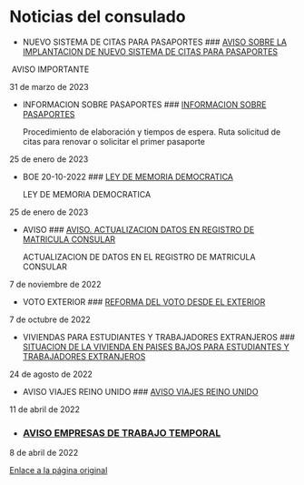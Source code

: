   Noticias del consulado
=======================

 * NUEVO SISTEMA DE CITAS PARA PASAPORTES ###   [AVISO SOBRE LA IMPLANTACION DE NUEVO SISTEMA DE CITAS PARA PASAPORTES](https://www.exteriores.gob.es/Consulados/amsterdam/es/Comunicacion/Noticias/Paginas/Articulos/AVISO-SOBRE-LA-IMPLANTACION-DE-UN-NUEVO-SISTEMA-DE-CITAS-PARA-PASAPORTES.aspx "AVISO SOBRE LA IMPLANTACION DE NUEVO SISTEMA DE CITAS PARA PASAPORTES")

  ​ AVISO IMPORTANTE 

 31 de marzo de 2023
* INFORMACION SOBRE PASAPORTES ###   [INFORMACION SOBRE PASAPORTES](https://www.exteriores.gob.es/Consulados/amsterdam/es/Comunicacion/Noticias/Paginas/Articulos/INFORMACION-SOBRE-PASAPORTES.aspx "INFORMACION SOBRE PASAPORTES")

  ​​Procedimiento de elaboración y tiempos de espera. Ruta solicitud de citas para renovar o solicitar el primer pasaporte 

 25 de enero de 2023
* BOE 20-10-2022 ###   [LEY DE MEMORIA DEMOCRATICA](https://www.exteriores.gob.es/Consulados/amsterdam/es/Comunicacion/Noticias/Paginas/Articulos/LEY-DE-MEMORIA-DEMOCRATICA.aspx "LEY DE MEMORIA DEMOCRATICA")

  ​LEY DE MEMORIA DEMOCRATICA 

 25 de enero de 2023
* AVISO ###   [AVISO. ACTUALIZACION DATOS EN REGISTRO DE MATRICULA CONSULAR](https://www.exteriores.gob.es/Consulados/amsterdam/es/Comunicacion/Noticias/Paginas/Articulos/AVISO--ACTUALIZACION-DATOS-EN-REGISTRO-DE-MATRICULA-CONSULAR.aspx "AVISO. ACTUALIZACION DATOS EN REGISTRO DE MATRICULA CONSULAR")

  ​ACTUALIZACION DE DATOS EN EL REGISTRO DE MATRICULA CONSULAR 

 7 de noviembre de 2022
* VOTO EXTERIOR ###   [REFORMA DEL VOTO DESDE EL EXTERIOR](https://www.exteriores.gob.es/Consulados/amsterdam/es/Comunicacion/Noticias/Paginas/Articulos/REFORMA-DEL-VOTO-DESDE-EL-EXTERIOR.aspx "REFORMA DEL VOTO DESDE EL EXTERIOR")

 7 de octubre de 2022
* VIVIENDAS PARA ESTUDIANTES Y TRABAJADORES EXTRANJEROS ###   [SITUACION DE LA VIVIENDA EN PAISES BAJOS PARA ESTUDIANTES Y TRABAJADORES EXTRANJEROS](https://www.exteriores.gob.es/Consulados/amsterdam/es/Comunicacion/Noticias/Paginas/Articulos/SITUACION-DE-LA-VIVIENDA-EN-PAISES-BAJOS-PARA-ESTUDIANTES-Y-TRABAJADORES-EXTRANJEROS0824-6416.aspx "SITUACION DE LA VIVIENDA EN PAISES BAJOS PARA ESTUDIANTES Y TRABAJADORES EXTRANJEROS")

 24 de agosto de 2022
* AVISO VIAJES REINO UNIDO ###   [AVISO VIAJES REINO UNIDO](https://www.exteriores.gob.es/Consulados/amsterdam/es/Comunicacion/Noticias/Paginas/Articulos/20220411_-NOT-02AVISO-VIAJES-REINO-UNIDO.aspx "AVISO VIAJES REINO UNIDO")

 11 de abril de 2022
* ###   [AVISO EMPRESAS DE TRABAJO TEMPORAL](https://www.exteriores.gob.es/Consulados/amsterdam/es/Comunicacion/Noticias/Paginas/Articulos/20220411_NOT01-AVISO-EMPRESAS-DE-TRABAJO-TEMPORAL.aspx "AVISO EMPRESAS DE TRABAJO TEMPORAL")

 8 de abril de 2022

[Enlace a la página original](https://www.exteriores.gob.es/Consulados/amsterdam/es/Comunicacion/Noticias/Paginas/index.aspx)